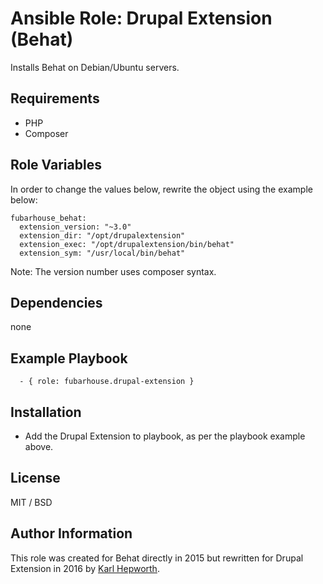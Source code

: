 # Ansible Role: Drupal Extension (Behat)

Installs Behat on Debian/Ubuntu servers.

## Requirements

* PHP
* Composer

## Role Variables

In order to change the values below, rewrite the object using the example below:

```
fubarhouse_behat:
  extension_version: "~3.0"
  extension_dir: "/opt/drupalextension"
  extension_exec: "/opt/drupalextension/bin/behat"
  extension_sym: "/usr/local/bin/behat"
```

Note: The version number uses composer syntax.

## Dependencies

  none

## Example Playbook

```
  - { role: fubarhouse.drupal-extension }
```

## Installation

  * Add the Drupal Extension to playbook, as per the playbook example above.

## License

MIT / BSD

## Author Information

This role was created for Behat directly in 2015 but rewritten for Drupal Extension in 2016 by [Karl Hepworth](https://twitter.com/fubarhouse).
